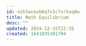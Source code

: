 ```yaml
---
id: oihlwcexb8q7x1c7sr5oq0w
title: Nash Equilibrium
desc: ""
updated: 2024-12-15T22:35
created: 1641835301794
---
```


